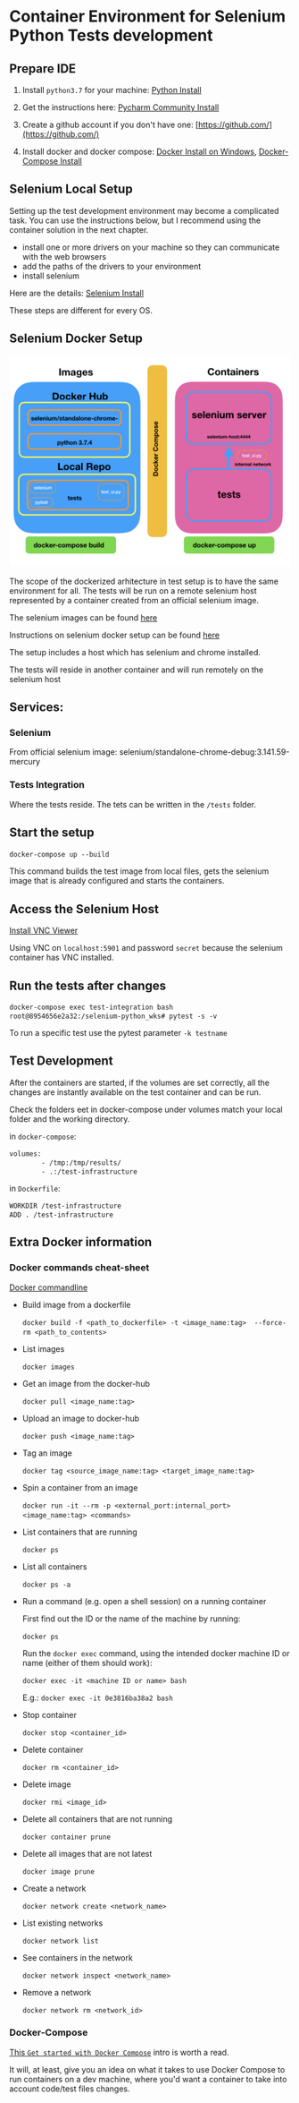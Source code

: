 # Container Environment for Selenium Python Tests development

## Prepare IDE

1. Install `python3.7` for your machine: [Python Install](https://www.python.org/downloads/)

2. Get the instructions here: [Pycharm Community Install](https://www.jetbrains.com/help/pycharm/installation-guide.html#standalone)

3. Create a github account if you don't have one: [https://github.com/](https://github.com/)

4. Install docker and docker compose: [Docker Install on Windows](https://docs.docker.com/docker-for-windows/install/),
[Docker-Compose Install](https://docs.docker.com/compose/install/)


## Selenium Local Setup

Setting up the test development environment may become a complicated task.
You can use the instructions below, but I recommend using the container solution in the next chapter.

- install one or more drivers on your machine so they can communicate with the web browsers
- add the paths of the drivers to your environment
- install selenium

Here are the details: [Selenium Install](https://selenium-python.readthedocs.io/installation.html)

These steps are different for every OS.

## Selenium Docker Setup

![container_architecture](selenium_test_arch.jpeg)

The scope of the dockerized arhitecture in test setup is to have the same environment for all.
The tests will be run on a remote selenium host represented by a container created from an official selenium image.

The selenium images can be found [here](https://hub.docker.com/u/selenium/)

Instructions on selenium docker setup can be found [here](https://github.com/SeleniumHQ/docker-selenium)

The setup includes a host which has selenium and chrome installed.

The tests will reside in another container and will run remotely on the selenium host

## Services:

### Selenium
From official selenium image: selenium/standalone-chrome-debug:3.141.59-mercury

### Tests Integration
Where the tests reside. The tets can be written in the `/tests` folder.

## Start the setup
`docker-compose up --build`

This command builds the test image from local files, gets the selenium image that is already
configured and starts the containers.

## Access the Selenium Host

[Install VNC Viewer](https://www.realvnc.com/en/connect/download/viewer/)

Using VNC on `localhost:5901` and password `secret` because the selenium container has VNC installed.

## Run the tests after changes

    docker-compose exec test-integration bash
    root@8954656e2a32:/selenium-python_wks# pytest -s -v

To run a specific test use the pytest parameter `-k testname`

## Test Development

After the containers are started, if the volumes are set correctly, all the changes are instantly
available on the test container and can be run.

Check the folders eet in docker-compose under volumes match your local folder and the working directory.

in `docker-compose`:

    volumes:
            - /tmp:/tmp/results/
            - .:/test-infrastructure

in `Dockerfile`:

    WORKDIR /test-infrastructure
    ADD . /test-infrastructure


## Extra Docker information

### Docker commands cheat-sheet

[Docker commandline](https://docs.docker.com/engine/reference/commandline/docker/)

- Build image from a dockerfile

    `docker build -f <path_to_dockerfile> -t <image_name:tag>  --force-rm <path_to_contents>`

- List images

    `docker images`

- Get an image from the docker-hub

    `docker pull <image_name:tag>`

- Upload an image to docker-hub

    `docker push <image_name:tag>`

- Tag an image

    `docker tag <source_image_name:tag> <target_image_name:tag>`

- Spin a container from an image

    `docker run -it --rm -p <external_port:internal_port> <image_name:tag> <commands>`

- List containers that are running

    `docker ps`

- List all containers

    `docker ps -a`

- Run a command (e.g. open a shell session) on a running container

    First find out the ID or the name of the machine by running:

    `docker ps`

    Run the `docker exec` command, using the intended docker machine ID or name (either of them should work):

    `docker exec -it <machine ID or name> bash`

    E.g.:
    `docker exec -it 0e3816ba38a2 bash`

- Stop container

    `docker stop <container_id>`

- Delete container

    `docker rm <container_id>`

- Delete image

    `docker rmi <image_id>`

- Delete all containers that are not running

    `docker container prune`

- Delete all images that are not latest

    `docker image prune`

- Create a network

    `docker network create <network_name>`

- List existing networks

    `docker network list`

- See containers in the network

    `docker network inspect <network_name>`

- Remove a network

    `docker network rm <network_id>`


### Docker-Compose

[This `Get started with Docker Compose`](https://docs.docker.com/compose/gettingstarted/) intro is worth a read.

It will, at least, give you an idea on what it takes to use Docker Compose to run containers on a dev machine,
where you'd want a container to take into account code/test files changes.
